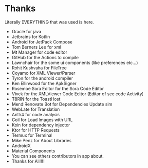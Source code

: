 # Thanks
Literally EVERYTHING that was used is here.

- Oracle for java
- Jetbrains for Kotlin
- Android for JetPack Compose
- Tom Berners Lee for xml
- Mt Manager for code editor
- GitHub for the Actions to compile
- Lawnchair for the some ui components (like preferences etc...)
- Rohit Kushvaha for FileTree
- Coyamo for XML Viewer/Parser
- Tyron for the android compiler
- Ken Ellinwood for the ApkSigner
- Rosemoe Sora Editor for the Sora Code Editor
- Vivek for the XMLViewer Code Editor (Editor of see code Activity)
- T8RIN for the ToastHost
- Mend Renovate Bot for Dependencies  Update sim
- WebLate for Translation
- Antlr4 for code analysis
- Coil for Load Images with URL
- Koin for dependency injector
- Ktor for HTTP Requests
- Termux for Terminal
- Mike Penz for About Libraries
- AndroidX
- Material Components
- You can see others contributors in app about.
- Thanks for All!!!!
